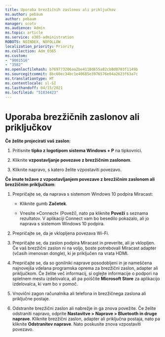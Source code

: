 ```yaml
---
title: Uporaba brezžičnih zaslonov ali priključkov
ms.author: pebaum
author: pebaum
manager: scotv
ms.audience: Admin
ms.topic: article
ms.service: o365-administration
ROBOTS: NOINDEX, NOFOLLOW
localization_priority: Priority
ms.collection: Adm_O365
ms.custom:
- "9001516"
- "3582"
ms.openlocfilehash: b769773206aa2be4118d655a82cb8d0703f1149b
ms.sourcegitcommit: 8bc60ec34bc1e40685e3976576e04a2623f63a7c
ms.translationtype: HT
ms.contentlocale: sl-SI
ms.lasthandoff: 04/15/2021
ms.locfileid: "51834423"
---
```

# <a name="use-wireless-displays-or-docks"></a>Uporaba brezžičnih zaslonov ali priključkov

**Če želite projecirati vaš zaslon**:

1. Pritisnite **tipko z logotipom sistema Windows + P** na tipkovnici.

2. Kliknite **vzpostavljanje povezave z brezžičnim zaslonom**.

3. Kliknite napravo, s katero želite vzpostaviti povezavo.

**Če imate težave z vzpostavljanjem povezave z brezžičnim zaslonom ali brezžičnim priključkom**:

1. Prepričajte se, da naprava s sistemom Windows 10 podpira Miracast: 

    - Kliknite gumb **Začetek**.
    
    - Vnesite »Connect« (Poveži), nato pa kliknite **Poveži** s seznama rezultatov. V aplikaciji Connect vam bo besedilo pokazalo, ali jo naprava s sistemom Windows 10 podpira. 

2. Prepričajte se, da je vklopljena povezava Wi-Fi. 

3. Prepričajte se, da zaslon podpira Miracast in preverite, ali je vklopljen. Če vaš brezžični zaslon ni na voljo, boste potrebovali Miracast adapter (včasih imenovan dongle), ki je priključen na vrata HDMI.

4. Prepričajte se, da so gonilniki naprave posodobljeni in je nameščena najnovejša vdelana programska oprema za brezžični zaslon, adapter ali priključkom. Če želite več informacij, si oglejte informacije o podpori na spletnem mestu izdelovalca, ali pa poiščite **Microsoft Store** za aplikacijo izdelovalca, ki vam bo v pomoč.

5. Vnovični zagon računalnika ali telefona in brezžičnega zaslona ali priključne postaje.

6. Odstranite brezžični zaslon ali nabrežje in ga znova povežite. Če želite odstraniti napravo, odprite **Nastavitve > Naprave > Bluetooth in druge naprave**. Kliknite brezžični zaslon, adapter ali priključna postaja, nato pa kliknite **Odstranitev naprave**. Nato poskusite znova vzpostaviti povezavo.
